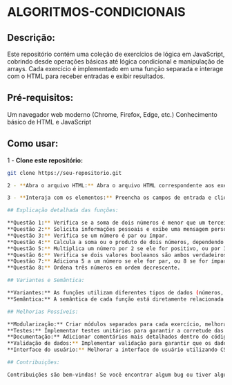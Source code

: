 # ALGORITMOS-CONDICIONAIS

## Descrição:

Este repositório contém uma coleção de exercícios de lógica em JavaScript, cobrindo desde operações básicas até lógica condicional e manipulação de arrays. Cada exercício é implementado em uma função separada e interage com o HTML para receber entradas e exibir resultados.

## Pré-requisitos:

Um navegador web moderno (Chrome, Firefox, Edge, etc.)
Conhecimento básico de HTML e JavaScript

## Como usar:

1 - **Clone este repositório:**
```bash
git clone https://seu-repositorio.git

2 - **Abra o arquivo HTML:** Abra o arquivo HTML correspondente aos exercícios em seu navegador.

3 - **Interaja com os elementos:** Preencha os campos de entrada e clique nos botões para executar as funções e ver os resultados.

## Explicação detalhada das funções:

**Questão 1:** Verifica se a soma de dois números é menor que um terceiro.
**Questão 2:** Solicita informações pessoais e exibe uma mensagem personalizada com base no sexo e estado civil.
**Questão 3:** Verifica se um número é par ou ímpar.
**Questão 4:** Calcula a soma ou o produto de dois números, dependendo se eles são iguais.
**Questão 5:** Multiplica um número por 2 se ele for positivo, ou por 3 se for negativo.
**Questão 6:** Verifica se dois valores booleanos são ambos verdadeiros, ambos falsos ou diferentes.
**Questão 7:** Adiciona 5 a um número se ele for par, ou 8 se for ímpar.
**Questão 8:** Ordena três números em ordem decrescente.

## Variantes e Semântica:

**Variantes:** As funções utilizam diferentes tipos de dados (números, strings, booleanos) e operadores (aritméticos, lógicos, de comparação).
**Semântica:** A semântica de cada função está diretamente relacionada ao problema que ela resolve. Por exemplo, a função da questão 1 tem a semântica de comparação de valores, enquanto a função da questão 2 tem a semântica de processamento de informações pessoais.

## Melhorias Possíveis:

**Modularização:** Criar módulos separados para cada exercício, melhorando a organização do código.
**Testes:** Implementar testes unitários para garantir a corretude das funções.
**Documentação:** Adicionar comentários mais detalhados dentro do código para explicar cada passo.
**Validação de dados:** Implementar validação para garantir que os dados de entrada sejam válidos.
**Interface do usuário:** Melhorar a interface do usuário utilizando CSS e frameworks como Bootstrap.

## Contribuições:

Contribuições são bem-vindas! Se você encontrar algum bug ou tiver alguma sugestão de melhoria, por favor, abra um issue ou faça um pull request.
